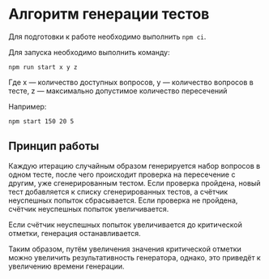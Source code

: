 # Алгоритм генерации тестов

Для подготовки к работе необходимо выполнить `npm ci`.

Для запуска необходимо выполнить команду:

```
npm run start x y z
```

Где x — количество доступных вопросов, y — количество вопросов в тесте, z — максимально допустимое количество пересечений

Например:

```
npm start 150 20 5
```

## Принцип работы

Каждую итерацию случайным образом генерируется набор вопросов в одном тесте, после чего происходит проверка на пересечение
с другим, уже сгенерированным тестом. Если проверка пройдена, новый тест добавляется к списку сгенерированных тестов,
а счётчик неуспешных попыток сбрасывается. Если проверка не пройдена, счётчик неуспешных попыток увеличивается.

Если счётчик неуспешных попыток увеличивается до критической отметки, генерация останавливается.

Таким образом, путём увеличения значения критической отметки можно увеличить результативность генератора, однако,
это приведёт к увеличению времени генерации. 
